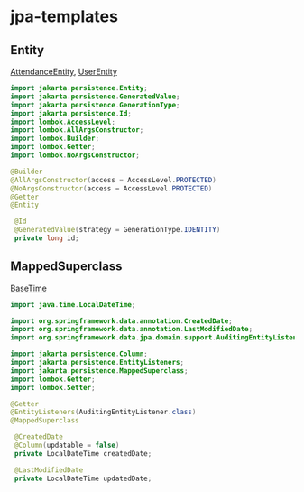 # jpa-templates

## Entity

[AttendanceEntity](https://github.com/yhtps/unorganized-snippets/blob/main/java-spring/jpa/template/AttendanceEntity.java),
[UserEntity](https://github.com/yhtps/unorganized-snippets/blob/main/java-spring/jpa/template/UserEntity.java)

```java
import jakarta.persistence.Entity;
import jakarta.persistence.GeneratedValue;
import jakarta.persistence.GenerationType;
import jakarta.persistence.Id;
import lombok.AccessLevel;
import lombok.AllArgsConstructor;
import lombok.Builder;
import lombok.Getter;
import lombok.NoArgsConstructor;
```

```java
@Builder
@AllArgsConstructor(access = AccessLevel.PROTECTED)
@NoArgsConstructor(access = AccessLevel.PROTECTED)
@Getter
@Entity
```

```java
 @Id
 @GeneratedValue(strategy = GenerationType.IDENTITY)
 private long id;
```

## MappedSuperclass

[BaseTime](https://github.com/yhtps/unorganized-snippets/blob/main/java-spring/jpa/template/BaseTime.java)

```java
import java.time.LocalDateTime;

import org.springframework.data.annotation.CreatedDate;
import org.springframework.data.annotation.LastModifiedDate;
import org.springframework.data.jpa.domain.support.AuditingEntityListener;

import jakarta.persistence.Column;
import jakarta.persistence.EntityListeners;
import jakarta.persistence.MappedSuperclass;
import lombok.Getter;
import lombok.Setter;
```

```java
@Getter
@EntityListeners(AuditingEntityListener.class)
@MappedSuperclass
```

```java
 @CreatedDate
 @Column(updatable = false)
 private LocalDateTime createdDate;

 @LastModifiedDate
 private LocalDateTime updatedDate;
```
